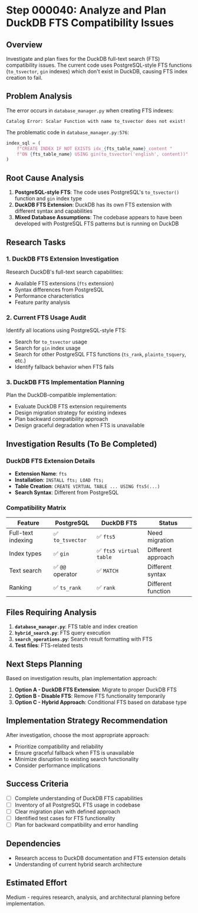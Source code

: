 # Step 000040: Analyze and Plan DuckDB FTS Compatibility Issues

## Overview

Investigate and plan fixes for the DuckDB full-text search (FTS) compatibility issues. The current code uses PostgreSQL-style FTS functions (`to_tsvector`, `gin` indexes) which don't exist in DuckDB, causing FTS index creation to fail.

## Problem Analysis

The error occurs in `database_manager.py` when creating FTS indexes:
```
Catalog Error: Scalar Function with name to_tsvector does not exist!
```

The problematic code in `database_manager.py:576`:
```python
index_sql = (
    f"CREATE INDEX IF NOT EXISTS idx_{fts_table_name}_content "
    f"ON {fts_table_name} USING gin(to_tsvector('english', content))"
)
```

## Root Cause Analysis

1. **PostgreSQL-style FTS**: The code uses PostgreSQL's `to_tsvector()` function and `gin` index type
2. **DuckDB FTS Extension**: DuckDB has its own FTS extension with different syntax and capabilities
3. **Mixed Database Assumptions**: The codebase appears to have been developed with PostgreSQL FTS patterns but is running on DuckDB

## Research Tasks

### 1. DuckDB FTS Extension Investigation

Research DuckDB's full-text search capabilities:
- Available FTS extensions (`fts` extension)
- Syntax differences from PostgreSQL
- Performance characteristics
- Feature parity analysis

### 2. Current FTS Usage Audit

Identify all locations using PostgreSQL-style FTS:
- Search for `to_tsvector` usage
- Search for `gin` index usage  
- Search for other PostgreSQL FTS functions (`ts_rank`, `plainto_tsquery`, etc.)
- Identify fallback behavior when FTS fails

### 3. DuckDB FTS Implementation Planning

Plan the DuckDB-compatible implementation:
- Evaluate DuckDB FTS extension requirements
- Design migration strategy for existing indexes
- Plan backward compatibility approach
- Design graceful degradation when FTS is unavailable

## Investigation Results (To Be Completed)

### DuckDB FTS Extension Details

- **Extension Name**: `fts` 
- **Installation**: `INSTALL fts; LOAD fts;`
- **Table Creation**: `CREATE VIRTUAL TABLE ... USING fts5(...)`
- **Search Syntax**: Different from PostgreSQL

### Compatibility Matrix

| Feature | PostgreSQL | DuckDB FTS | Status |
|---------|------------|------------|--------|
| Full-text indexing | ✅ `to_tsvector` | ✅ `fts5` | Need migration |
| Index types | ✅ `gin` | ✅ `fts5 virtual table` | Different approach |
| Text search | ✅ `@@` operator | ✅ `MATCH` | Different syntax |
| Ranking | ✅ `ts_rank` | ✅ `rank` | Different function |

## Files Requiring Analysis

1. **`database_manager.py`**: FTS table and index creation
2. **`hybrid_search.py`**: FTS query execution
3. **`search_operations.py`**: Search result formatting with FTS
4. **Test files**: FTS-related tests

## Next Steps Planning

Based on investigation results, plan implementation approach:

1. **Option A - DuckDB FTS Extension**: Migrate to proper DuckDB FTS
2. **Option B - Disable FTS**: Remove FTS functionality temporarily  
3. **Option C - Hybrid Approach**: Conditional FTS based on database type

## Implementation Strategy Recommendation

After investigation, choose the most appropriate approach:
- Prioritize compatibility and reliability
- Ensure graceful fallback when FTS is unavailable
- Minimize disruption to existing search functionality
- Consider performance implications

## Success Criteria

- [ ] Complete understanding of DuckDB FTS capabilities
- [ ] Inventory of all PostgreSQL FTS usage in codebase
- [ ] Clear migration plan with defined approach
- [ ] Identified test cases for FTS functionality
- [ ] Plan for backward compatibility and error handling

## Dependencies

- Research access to DuckDB documentation and FTS extension details
- Understanding of current hybrid search architecture

## Estimated Effort

Medium - requires research, analysis, and architectural planning before implementation.
